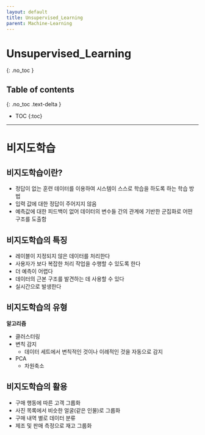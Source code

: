 ```yaml
---
layout: default
title: Unsupervised_Learning
parent: Machine-Learning
---
```


# Unsupervised_Learning
{: .no_toc }

## Table of contents
{: .no_toc .text-delta }

- TOC
{:toc}

---

# 비지도학습

## 비지도학습이란?

- 정답이 없는 훈련 데이터를 이용하여 시스템이 스스로 학습을 하도록 하는 학습 방법
- 입력 값에 대한 정답이 주어지지 않음
- 예측값에 대한 피드백이 없어 데이터의 변수들 간의 관계에 기반한 군집화로 어떤 구조를 도출함

## 비지도학습의 특징

- 레이블이 지정되지 않은 데이터를 처리한다
- 사용자가 보다 복잡한 처리 작업을 수행할 수 있도록 한다
- 더 예측이 어렵다
- 데이터의 근본 구조를 발견하는 데 사용할 수 있다
- 실시간으로 발생한다

## 비지도학습의 유형

**알고리즘**

- 클러스터링
- 변칙 감지
    - 데이터 세트에서 변칙적인 것이나 이례적인 것을 자동으로 감지
- PCA
    - 차원축소

## 비지도학습의 활용

- 구매 행동에 따른 고객 그룹화
- 사진 목록에서 비슷한 얼굴(같은 인물)로 그룹화
- 구매 내역 별로 데이터 분류
- 제조 및 판매 측정으로 재고 그룹화